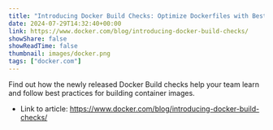 ```yaml
---
title: "Introducing Docker Build Checks: Optimize Dockerfiles with Best Practices"
date: 2024-07-29T14:32:40+00:00
link: https://www.docker.com/blog/introducing-docker-build-checks/
showShare: false
showReadTime: false
thumbnail: images/docker.png
tags: ["docker.com"]
---
```

Find out how the newly released Docker Build checks help your team learn and follow best practices for building container images.

- Link to article: https://www.docker.com/blog/introducing-docker-build-checks/